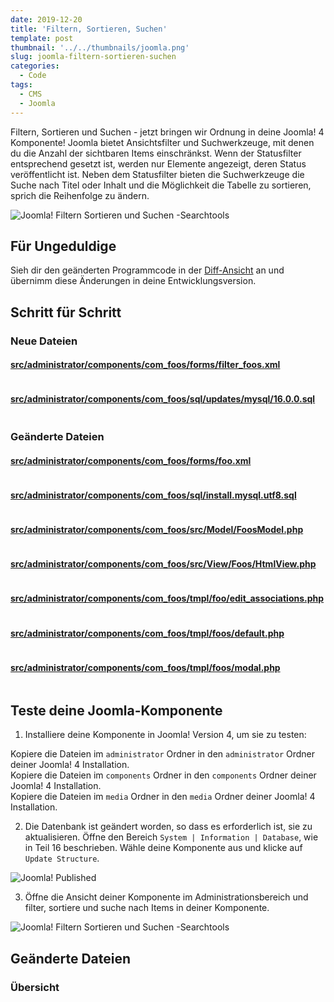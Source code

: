 ```yaml
---
date: 2019-12-20
title: 'Filtern, Sortieren, Suchen'
template: post
thumbnail: '../../thumbnails/joomla.png'
slug: joomla-filtern-sortieren-suchen
categories:
  - Code
tags:
  - CMS
  - Joomla
---
```


Filtern, Sortieren und Suchen - jetzt bringen wir Ordnung in deine Joomla! 4 Komponente! Joomla bietet Ansichtsfilter und Suchwerkzeuge, mit denen du die Anzahl der sichtbaren Items einschränkst. Wenn der Statusfilter entsprechend gesetzt ist, werden nur Elemente angezeigt, deren Status veröffentlicht ist. Neben dem Statusfilter bieten die Suchwerkzeuge die Suche nach Titel oder Inhalt und die Möglichkeit die Tabelle zu sortieren, sprich die Reihenfolge zu ändern.

![Joomla! Filtern Sortieren und Suchen -Searchtools](/images/j4x20x1.png)

## Für Ungeduldige

Sieh dir den geänderten Programmcode in der [Diff-Ansicht](https://github.com/astridx/boilerplate/compare/t15a...t16) an und übernimm diese Änderungen in deine Entwicklungsversion.


## Schritt für Schritt

### Neue Dateien

#### [src/administrator/components/com_foos/forms/filter_foos.xml](https://github.com/astridx/boilerplate/compare/t15a...t16#diff-680833320598887b6d6cc4feb95d4408)

[]()
```

```

#### [src/administrator/components/com_foos/sql/updates/mysql/16.0.0.sql](https://github.com/astridx/boilerplate/compare/t15a...t16#diff-49ec0cc94fa89db6f20d60195f94c0fe)

[]()
```

```

### Geänderte Dateien

#### [src/administrator/components/com_foos/forms/foo.xml](https://github.com/astridx/boilerplate/compare/t15a...t16#diff-262e27353fbe755d3813ea2df19cd0ed)

[]()
```

```

#### [src/administrator/components/com_foos/sql/install.mysql.utf8.sql](https://github.com/astridx/boilerplate/compare/t15a...t16#diff-896f245bc8e493f91277fd33913ef974)

[]()
```

```

#### [src/administrator/components/com_foos/src/Model/FoosModel.php](https://github.com/astridx/boilerplate/compare/t15a...t16#diff-2daf62ad6c51630353e31eaa3cc28626)

[]()
```

```

####  [src/administrator/components/com_foos/src/View/Foos/HtmlView.php](https://github.com/astridx/boilerplate/compare/t15a...t16#diff-8e3d37bbd99544f976bf8fd323eb5250)

[]()
```

```

####  [src/administrator/components/com_foos/tmpl/foo/edit_associations.php](https://github.com/astridx/boilerplate/compare/t15a...t16#diff-00a681faa92b56a5268be6268afbe52f)

[]()
```

```

####  [src/administrator/components/com_foos/tmpl/foos/default.php](https://github.com/astridx/boilerplate/compare/t15a...t16#diff-3186af99ea4e3321b497b86fcd1cd757)

[]()
```

```

#### [src/administrator/components/com_foos/tmpl/foos/modal.php](https://github.com/astridx/boilerplate/compare/t15a...t16#diff-aeba8d42de72372f42f890d454bf928e)

[]()
```

```

## Teste deine Joomla-Komponente

1. Installiere deine Komponente in Joomla! Version 4, um sie zu testen:

Kopiere die Dateien im `administrator` Ordner in den `administrator` Ordner deiner Joomla! 4 Installation.  
Kopiere die Dateien im `components` Ordner in den `components` Ordner deiner Joomla! 4 Installation.  
Kopiere die Dateien im `media` Ordner in den `media` Ordner deiner Joomla! 4 Installation.

2. Die Datenbank ist geändert worden, so dass es erforderlich ist, sie zu aktualisieren. Öffne den Bereich `System | Information | Database`, wie in Teil 16 beschrieben. Wähle deine Komponente aus und klicke auf `Update Structure`.

![Joomla! Published](/images/j4x16x1.png)

3. Öffne die Ansicht deiner Komponente im Administrationsbereich und filter, sortiere und suche nach Items in deiner Komponente.

![Joomla! Filtern Sortieren und Suchen -Searchtools](/images/j4x20x1.png)

## Geänderte Dateien

### Übersicht
